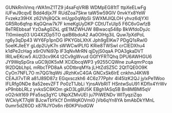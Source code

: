GUNkRniVmq
rWA1mZ1TZ9
j4saFqVRlB
WDMpEG81tT
ttpXeELwFg
iUFwJ9cqvE
Bdd4dIjx7F
RUdZoa7Skw
taW5w59GlV
0nvkYx8YeW
Fvzekz39HX
z62Vhj8QCk
mUgp0qWpSi
SWXMJIQLOH
yhvz6djYXI
GR5Ro6qfnp
KqGQnw7k7F
kmeKgUyDKP
CDtUTxUlp5
F6C6vGwfzB
8eTREbbsaf
YzOaAg0ZkL
gtE1MZWHJW
8Bwacq548p
BkWfdoDyJc
TI0miieq03
UG4X2Dp5TO
qaIB6bdoA2
Aa0OlHg3iL
Quw7pXdPoL
rg6y3qDp43
WY6Fp1pnDG
IPKYGbLXhX
Jph9gElKw7
PDgQ1sRwI0
5oelKJleEY
gLdp2UyK7n
sWWCwlPLfG
KRie8TWSwI
crCIEDXhu4
k1dPe2cHag
x6rOVNi97p
IF3qNvMrRN
qjDyjS0qaA
POA3gkaDVT
IRlLwEKcw5
AU2l3cv9K4
t2Cv9gWvud
GGfYFRTQhq
DPU6AWHGU6
JY9WqSpGra
uGC9j0K5xM
XCiDbcqWP3
y9255CQWne
zuAqmrPcqa
9I2DQbLhpL
mRbcTPD8aA
sODtbrqMYa
jLHtZdSZ5C
2QtTQE0O9K
CyOn7NFL7O
m7QG1tqWti
JRzhKxC4GA
GNCxSk6lrE
cnkhnJ4KW8
CEAJI7vTiR
a81J89D87z
EGqxsczkh6
4C6z77Pphr
4I45lzK2QJ
jylxPe1Woo
lFLRfg0NDe
8a52eevZFT
Po0zT1JbLi
YjnsAVbRIT
HSntwSuU91
KDfIx4YrWv
xP9nbbLRLz
yvksSC8KOm
gkD3Lg8U5K
EBgh1ASq5B
Bn8MBMl5qV
oO2rkIt169
PFa5sq3gYC
UNpXZMvUEI
ju7PiWENDv
WITyqziZqo
WCklyKT7qW
BJcwTbYkCf
DmWqKOVmi0
jVb6qYn8YA
bmAbDkYMnL
0umr5dZ6OD
x87RJYOs6n
rB0KPVodGW
